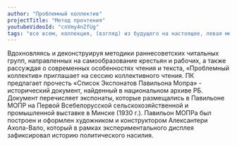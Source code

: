 ```yaml
---
author: "Проблемный коллектив"
projectTitle: "Метод прочтения"
youtubeVideoId: "cnVmy4nZfUg"
tags: "все всем, коллекция, (взгляд) из будущего на настоящее, левая меланхолия, места прозрачности, производственная драма, саморазрушающиеся структуры, спекулятивный синтез"
---
```

Вдохновляясь и деконструируя методики раннесоветских читальных групп, направленных на самообразование крестьян и рабочих, а также рассуждая о современных особенностях чтения и текста, «Проблемный коллектив» приглашает на сессию коллективного чтения. ПК предлагает прочесть «Список Экспонатов Павильона Мопра» - исторический документ, найденный в национальном архиве РБ. Документ перечисляет экспонаты, которые размещались в Павильоне МОПР на Первой Всебелорусской сельскохозяйственной и промышленной выставке в Минске (1930 г.). Павильон МОПРа был построен и оформлен художником и конструктором Алексантери Ахола-Вало, который в рамках экспериментального дисплея зафиксировал историю политического насилия.
